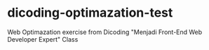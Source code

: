 # dicoding-optimazation-test
Web Optimazation exercise from Dicoding "Menjadi Front-End Web Developer Expert" Class
